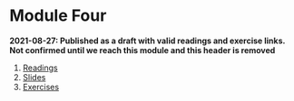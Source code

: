# Module Four

**2021-08-27: Published as a draft with valid readings and exercise links. Not confirmed until we reach this module and this header is removed**

1. [Readings](./readings/readings.md)
2. [Slides](./slides/software-engineering-ethics.pdf)
3. [Exercises](./exercises/exercises.md)



